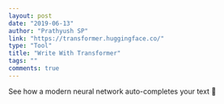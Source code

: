 ```yaml
---
layout: post
date: "2019-06-13"
author: "Prathyush SP"
link: "https://transformer.huggingface.co/"
type: "Tool"
title: "Write With Transformer"
tags: ""
comments: true
---
```

See how a modern neural network auto-completes your text 🤗
